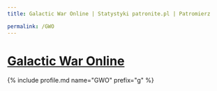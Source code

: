 ```yaml
---
title: Galactic War Online | Statystyki patronite.pl | Patromierz

permalink: /GWO
---
```


# [Galactic War Online](https://patronite.pl/GWO)

{% include profile.md name="GWO" prefix="g" %}
